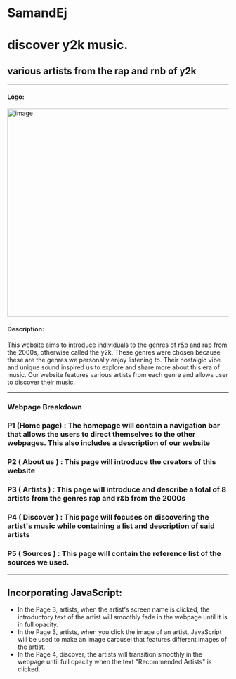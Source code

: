 # SamandEj
<h1>discover y2k music.</h1>
<h2>various artists from the rap and rnb of y2k</h2>

---
<h4> Logo: </h4>

<img width="581" height="474" alt="image" src="https://github.com/user-attachments/assets/9bac4126-e89a-4b0e-ad08-7c59150a2411" />

<h4> Description: </h4>

<p> This website aims to introduce individuals to the genres of r&b and rap from the 2000s, otherwise called the y2k. These genres were chosen because these are the genres we personally enjoy listening to. Their nostalgic vibe and unique sound inspired us to explore and share more about this era of music. Our website features various artists from each genre and allows user to discover their music.  </p>

---

<h3>Webpage Breakdown</h3>

<h3>P1 (Home page) : The homepage will contain a navigation bar that allows the users to direct themselves to the other webpages. This also includes a description of our website</h3>
<h3>P2 ( About us ) : This page will introduce the creators of this website </h3>
<h3>P3 ( Artists ) : This page will introduce and describe a total of 8 artists from the genres rap and r&b from the 2000s </h3>
<h3>P4 ( Discover ) : This page will focuses on discovering the artist's music while containing a list and description of said artists  </h3>
<h3>P5 ( Sources ) : This page will contain the reference list of the sources we used.  </h3>

---
<h2>Incorporating JavaScript:</h2>
<ul>
  <li>In the Page 3, artists, when the artist's screen name is clicked, the introductory text of the artist will smoothly fade in the webpage until it is in full opacity.  </li>
  <li>In the Page 3, artists, when you click the image of an artist, JavaScript will be used to make an image carousel that features different images of the artist.</li>
  <li>In the Page 4, discover, the artists will transition smoothly in the webpage until full opacity when the text "Recommended Artists" is clicked.</li>
</ul>


